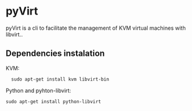 pyVirt
===============

pyVirt is a cli to facilitate the management of KVM virtual machines with libvirt..

Dependencies instalation
------------------------
KVM:
```
  sudo apt-get install kvm libvirt-bin
```

Python and pyhton-libvirt:
```
sudo apt-get install python-libvirt
```
